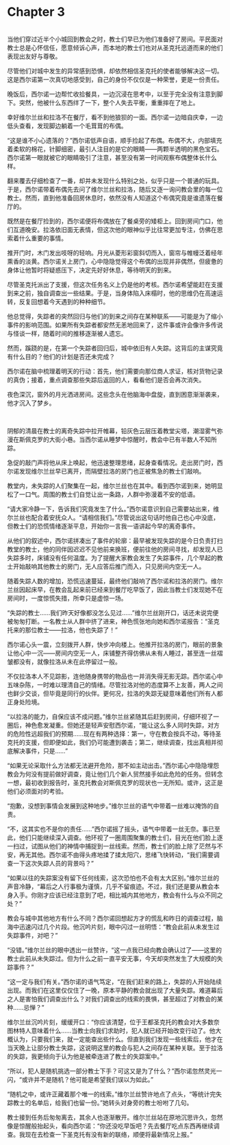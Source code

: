 # Chapter 3

<br>
当他们穿过近半个小城回到教会之时，教士们早已为他们准备好了房间。平民面对教士总是心怀信任，愿意倾诉心声，而本地的教士们也对从圣克托远道而来的他们表现出友好与尊敬。

尽管他们对城中发生的异常感到恐惧，却依然相信圣克托的使者能够解决这一切。这是西尔诺第一次真切地感受到，自己的身份不仅仅是一种荣誉，更是一份责任。

晚饭后，西尔诺一边帮忙收拾餐具，一边沉浸在思考中，以至于完全没有注意到脚下。突然，他被什么东西绊了一下，整个人失去平衡，重重摔在了地上。

幸好维尔兰丝和拉洛不在餐厅，看不到他狼狈的一面。西尔诺一边暗自庆幸，一边低头查看，发现脚边躺着一个毛茸茸的布偶。

“这是谁不小心遗落的？”西尔诺低声自语，顺手捡起了布偶。布偶不大，内部填充着柔软的棉花，针脚细密，最引人注目的是它的眼睛——两颗半透明的黑色宝石。西尔诺第一眼就被它的眼睛吸引了注意，甚至没有第一时间观察布偶整体长什么样。

翻来覆去仔细检查了一番，却并未发现什么特别之处，似乎只是一个普通的玩具。于是，西尔诺带着布偶先去问了维尔兰丝和拉洛，随后又逐一询问教会里的每一位教士。然而，直到他准备回房休息时，依然没有人知道这个布偶究竟是谁遗落在餐厅的。

既然是在餐厅捡到的，西尔诺便将布偶放在了餐桌旁的矮柜上。回到房间门口，他们互道晚安。拉洛依旧面无表情，但这次他的眼神似乎比往常更加专注，仿佛在思索着什么重要的事情。

推开门时，木门发出吱呀的轻响。月光从菱形彩窗斜切而入，窗帘与帷幔泛着经年熏香的淡黄。西尔诺关上房门，心中隐隐觉得这个布偶的出现并非偶然，但疲惫的身体让他暂时将疑惑压下，决定先好好休息，等待明天的到来。

尽管圣克托派出了支援，但这次任务名义上仍是他的考核。西尔诺希望能赶在支援到来之前，独自调查出一些结果。于是，当身体陷入床榻时，他的思维仍在高速运转，反复回想着今天遇到的种种细节。

他总觉得，失踪者的突然回归与他们的到来之间存在某种联系——可能是为了缩小事件的影响范围。如果所有失踪者都安然无恙地回来了，这件事或许会像许多传说与怪谈一样，随着时间的推移逐渐被人遗忘。

然而，蹊跷的是，在第一个失踪者回归后，城中依旧有人失踪。这背后的主谋究竟有什么目的？他们的计划是否还未完成？

西尔诺在脑中梳理着明天的行动：首先，他们需要向那位商人求证，核对货物记录的真伪；接着，重点调查那些失踪后返回的人，看看他们是否会再次消失。

夜色深沉，窗外的月光洒进房间。这些念头在他脑海中盘旋，直到困意渐渐袭来，他才沉入了梦乡。

<br>

阴郁的清晨在教士的离奇失踪中拉开帷幕，铅灰色云层压着教堂尖塔，潮湿雾气弥漫在斯佩克罗的大街小巷。当西尔诺从睡梦中惊醒时，教会中已有半数人不知所踪。

急促的敲门声将他从床上唤起，他迅速整理思绪，起身查看情况。走出房门时，西尔诺发现维尔兰丝早已离开，而隔壁拉洛的房门也正被焦急的教士们敲响。

教堂内，未失踪的人们聚集在一起，维尔兰丝也在其中。看到西尔诺到来，她明显松了一口气。周围的教士们自觉让出一条路，人群中弥漫着不安的低语。

“请大家冷静一下，告诉我们究竟发生了什么。”西尔诺意识到自己需要站出来，维尔兰丝也配合着安抚众人。“请相信我们。”尽管说出这句话时他自己也心中没底，但教士们的恐慌情绪逐渐平息，开始你一言我一语讲起今早的离奇事件。

从他们的叙述中，西尔诺拼凑出了事件的轮廓：最早被发现失踪的是今日负责打扫教堂的教士，他的同伴因迟迟不见他前来换班，便前往他的房间寻找，却发现人已失踪多时，床铺没有任何温度。为了提醒大家教会发生了失踪事件，几个早起的教士开始敲响其他教士的房门，无人应答后推门而入，只见房间内空无一人。

随着失踪人数的增加，恐慌迅速蔓延，最终他们敲响了西尔诺和拉洛的房门。维尔兰丝因起床早，在教会乱起来前已经来到餐厅吃早饭了，因此当教士们发现她不在房间时，一度惊慌失措，所幸只是虚惊一场。

“失踪的教士……我们昨天好像都没怎么见过……”维尔兰丝刚开口，话还未说完便被匆匆打断。一名教士从人群中挤了进来，神色慌张地向她和西尔诺报告：“圣克托来的那位教士——拉洛，他也失踪了！”

西尔诺心头一震，立刻拨开人群，快步冲向楼上。他推开拉洛的房门，眼前的景象让他心中一沉——房间内空无一人，床铺整齐得仿佛从未有人睡过，甚至连一丝褶皱都没有，就像拉洛从未在此停留过一般。

不仅拉洛本人不见踪影，连他随身携带的物品也一并消失得无影无踪。西尔诺心中五味杂陈，一时难以理清自己的情绪。尽管拉洛对他的态度算不上友善，两人之间也鲜少交谈，但毕竟是同行的伙伴。更何况，拉洛的失踪无疑意味着他们所有人都正身处险境。

“以拉洛的能力，自保应该不成问题。”维尔兰丝紧随其后赶到房间，仔细环视了一圈后，神色愈发凝重。但她还是轻声安慰西尔诺，“能让这么多人同时失踪，对方的危险性远超我们的预期……现在有两种选择：第一，守在教会按兵不动，等待圣克托的支援，但即便如此，我们仍可能遭到袭击；第二，继续调查，找出真相并彻底解决事件，只是……”

“如果无论采取什么方法都无法避开危险，那不如主动出击。”西尔诺心中隐隐埋怨教会为何没有提前做好调查，竟让他们几个新人贸然接手如此危险的任务。但转念一想，最初收到报告时，圣克托教会对斯佩克罗的现状也一无所知。或许，这正是他们必须面对的考验。

“抱歉，没想到事情会发展到这种地步。”维尔兰丝的语气中带着一丝难以掩饰的自责。

“不，这其实也不是你的责任……”西尔诺摇了摇头，语气中带着一丝无奈。事已至此，他们只能继续深入调查。他环视了一圈周围聚集的教士们，目光在他们脸上逐一扫过，试图从他们的神情中捕捉到一丝线索。然而，教士们的脸上除了茫然与不安，再无其他。西尔诺不由得头疼地揉了揉太阳穴，思绪飞快转动，“我们需要调查一下这次失踪人员的背景吗？”

“如果以往的失踪案没有留下任何线索，这次恐怕也不会有太大区别。”维尔兰丝的声音冷静，“幕后之人行事极为谨慎，几乎不留痕迹。不过，我们还是要从教会本身入手。你刚才应该已经注意到了吧，相比城内其他地方，教会有什么与众不同之处？”

教会与城中其他地方有什么不同？西尔诺回想起方才的慌乱和昨日的调查过程，脑海中迅速闪过几个片段。他沉吟片刻，眼中闪过一丝明悟：“教会此前从未发生过失踪事件，对吧？”

“没错。”维尔兰丝的眼中透出一丝赞许，“这一点我已经向教会确认过了——这里的教士此前从未失踪过。但为什么之前一直平安无事，今天却突然发生了大规模的失踪事件？”

“这一定与我们有关。”西尔诺的语气笃定，“在我们赶来的路上，失踪的人开始陆续出现。而我们在这里仅仅住了一晚，原本平静的教会就出现了大量失踪。难道幕后之人是害怕我们调查出什么？对我们调查出的线索的畏惧，甚至超过了对教会的某种……忌惮？”

维尔兰丝沉吟片刻，缓缓开口：“你应该清楚，位于王都圣克托的教会对大多数奈图林特人意味着什么……当教士向我们求助时，犯人就已经开始改变行动了。他大概认为，只要我们来，就一定能查出些什么。但直到我们发现一些线索后，他才在当天晚上让部分教士失踪，这说明这里的教会与犯人之间存在某种关联。至于拉洛的失踪，我更倾向于认为他是被牵连进了教士的失踪案中。”

“所以，犯人是随机挑选一部分教士下手？可这又是为了什么？”西尔诺忽然灵光一闪，“或许并不是随机？他可能是希望我们误以为如此。”

“随机之中，或许正藏着那个唯一的线索。”维尔兰丝赞许地点了点头，“等统计完失踪教士的名单后，给我们也留一份。”她转头对身旁的教士吩咐了几句。

教士接到任务后匆匆离去，其余人也逐渐散开。维尔兰丝站在原地沉思许久，忽然像是惊醒般抬起头，看向西尔诺：“你还没吃早饭吧？先去餐厅吃点东西再继续调查。我现在去检查一下圣克托有没有新的联络，顺便将最新情况上报。”
